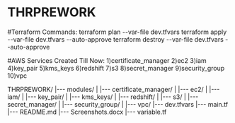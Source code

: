 # THRPREWORK
#Terraform Commands:
terraform plan --var-file dev.tfvars
terraform apply --var-file dev.tfvars --auto-approve
terraform destroy --var-file dev.tfvars --auto-approve

#AWS Services Created Till Now:
1)certificate_manager
2)ec2
3)iam
4)key_pair
5)kms_keys
6)redshift
7)s3
8)secret_manager
9)security_group
10)vpc

THRPREWORK/
|--- modules/
|    |--- certificate_manager/
|    |--- ec2/
|    |--- iam/
|    |--- key_pair/
|    |--- kms_keys/
|    |--- redshift/
|    |--- s3/
|    |--- secret_manager/
|    |--- security_group/
|    |--- vpc/
|--- dev.tfvars
|--- main.tf
|--- README.md
|--- Screenshots.docx
|--- variable.tf
